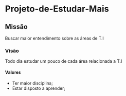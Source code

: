 # Projeto-de-Estudar-Mais
## Missão
Buscar maior entendimento sobre as áreas de T.I
### Visão
Todo dia estudar um pouco de cada área relacionada a T.I
#### Valores 
- Ter maior disciplina;
- Estar disposto a aprender;
